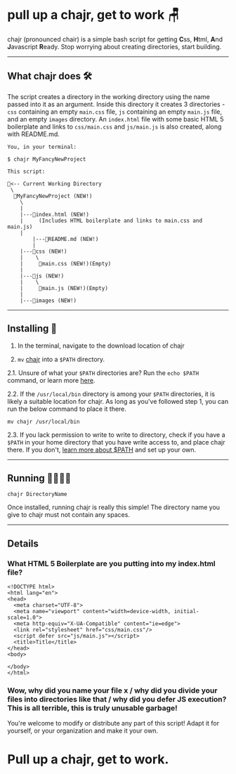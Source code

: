 # pull up a chajr, get to work 🪑

chajr (pronounced chair) is a simple bash script for getting **C**ss, **H**tml, **A**nd **J**avascript **R**eady. Stop worrying about creating directories, start building.

---

## What chajr does 🛠

The script creates a directory in the working directory using the name passed into it as an argument. Inside this directory it creates 3 directories - `css` containing an empty `main.css` file, `js` containing an empty `main.js` file, and an empty `images` directory.  An `index.html` file with some basic HTML 5 boilerplate and links to `css/main.css` and `js/main.js` is also created, along with README.md.

    You, in your terminal:
    
    $ chajr MyFancyNewProject
    
    This script:
    
    📂<-- Current Working Directory
     \
      📁MyFancyNewProject (NEW!)
        \
        |
        |---📄index.html (NEW!) 
        |     (Includes HTML boilerplate and links to main.css and main.js)
        |
    		|---📄README.md (NEW!)
    		|
        |---📁css (NEW!)
        |    \
        |     📄main.css (NEW!)(Empty)
        |
        |---📁js (NEW!)
        |    \
        |     📄main.js (NEW!)(Empty)
        |
        |---📁images (NEW!)

---

## Installing 📲

1. In the terminal, navigate to the download location of chajr

2. `mv` [chajr](http://chajr.sh) into a `$PATH` directory.

2.1. Unsure of what your `$PATH` directories are? Run the `echo $PATH` command, or learn more [here](https://medium.com/@jalendport/what-exactly-is-your-shell-path-2f076f02deb4).

2.2. If the `/usr/local/bin` directory is among your `$PATH` directories, it is likely a suitable location for chajr. As long as you've followed step 1, you can run the below command to place it there.

    mv chajr /usr/local/bin

2.3. If you lack permission to write to write to directory, check if you have a `$PATH` in your home directory that you have write access to, and place chajr there. If you don't, [learn more about $PATH](https://medium.com/@jalendport/what-exactly-is-your-shell-path-2f076f02deb4) and set up your own.

---

## Running 🏃‍♀️🏃‍♂️

    chajr DirectoryName

Once installed, running chajr is really this simple! The directory name you give to chajr must not contain any spaces. 

---

## Details

### What HTML 5 Boilerplate are you putting into my index.html file?

    <!DOCTYPE html>
    <html lang="en">
    <head>
      <meta charset="UTF-8">
      <meta name="viewport" content="width=device-width, initial-scale=1.0">
      <meta http-equiv="X-UA-Compatible" content="ie=edge">
      <link rel="stylesheet" href="css/main.css"/>
      <script defer src="js/main.js"></script>
      <title>Title</title>
    </head>
    <body>
      
    </body>
    </html>

### Wow, why did you name your file x / why did you divide your files into directories like that / why did you defer JS execution? This is all terrible, this is truly unusable garbage!

You're welcome to modify or distribute any part of this script! Adapt it for yourself, or your organization and make it your own.

# Pull up a chajr, get to work.
